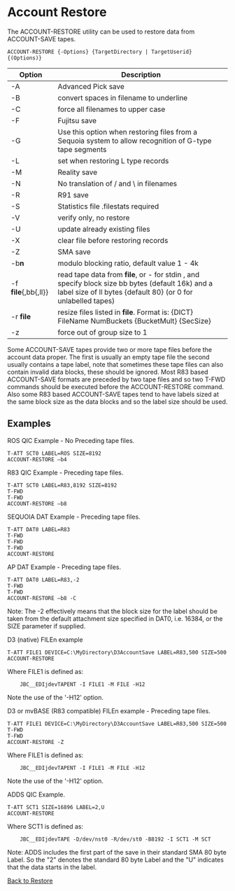 # Account Restore

<PageHeader />

The ACCOUNT-RESTORE utility can be used to restore data from ACCOUNT-SAVE tapes.

```
ACCOUNT-RESTORE {-Options} {TargetDirectory | TargetUserid} {(Options)}
```

| Option | Description |
| --- | --- |
| -A | Advanced Pick save |
| -B | convert spaces in filename to underline |
| -C | force all filenames to upper case |
| -F | Fujitsu save |
| -G | Use this option when restoring files from a Sequoia system to allow recognition of G-type tape segments |
| -L | set when restoring L type records |
| -M | Reality save |
| -N | No translation of / and \ in filenames |
| -R | R91 save |
| -S | Statistics file .filestats required |
| -V | verify only, no restore |
| -U | update already existing files |
| -X | clear file before restoring records |
| -Z | SMA save |
| -b**n** | modulo blocking ratio, default value 1 - 4k |
| -f **file**{,bb{,ll}} | read tape data from **file**, or - for stdin , and specify block size bb bytes (default 16k) and a label size of ll bytes {default 80} (or 0 for unlabelled tapes) |
| -r **file** | resize files listed in **file**. Format is: {DICT} FileName NumBuckets {BucketMult} {SecSize} |
| -z | force out of group size to 1 |

Some ACCOUNT-SAVE tapes provide two or more tape files before the account data proper. The first is usually an empty tape file the second usually contains a tape label, note that sometimes these tape files can also contain invalid data blocks, these should be ignored. Most R83 based ACCOUNT-SAVE formats are preceded by two tape files and so two T-FWD commands should be executed before the ACCOUNT-RESTORE command. Also some R83 based ACCOUNT-SAVE tapes tend to have labels sized at the same block size as the data blocks and so the label size should be used.

## Examples

ROS QIC Example - No Preceding tape files.

```
T-ATT SCT0 LABEL=ROS SIZE=8192
ACCOUNT-RESTORE –b4
```

R83 QIC Example - Preceding tape files.

```
T-ATT SCT0 LABEL=R83,8192 SIZE=8192
T-FWD
T-FWD
ACCOUNT-RESTORE –b8
```

SEQUOIA DAT Example - Preceding tape files.

```
T-ATT DAT0 LABEL=R83
T-FWD
T-FWD
T-FWD
ACCOUNT-RESTORE
```

AP DAT Example - Preceding tape files.

```
T-ATT DAT0 LABEL=R83,-2
T-FWD
T-FWD
ACCOUNT-RESTORE –b8 -C
```

Note: The -2 effectively means that the block size for the label should be taken from the default attachment size specified in DAT0, i.e. 16384, or the SIZE parameter if supplied.

D3 (native) FILEn example

```
T-ATT FILE1 DEVICE=C:\MyDirectory\D3AccountSave LABEL=R83,500 SIZE=500
ACCOUNT-RESTORE
```

Where FILE1 is defined as:

```
    JBC__EDIjdevTAPENT -I FILE1 -M FILE -H12
```

Note the use of the '-H12' option.

D3 or mvBASE (R83 compatible) FILEn example - Preceding tape files.

```
T-ATT FILE1 DEVICE=C:\MyDirectory\D3AccountSave LABEL=R83,500 SIZE=500
T-FWD
T-FWD
ACCOUNT-RESTORE -Z
```

Where FILE1 is defined as:

```
    JBC__EDIjdevTAPENT -I FILE1 -M FILE -H12
```

Note the use of the '-H12' option.

ADDS QIC Example.

```
T-ATT SCT1 SIZE=16896 LABEL=2,U
ACCOUNT-RESTORE
```

Where SCT1 is defined as:

```
    JBC__EDIjdevTAPE -D/dev/nst0 -R/dev/st0 -B8192 -I SCT1 -M SCT
```

Note: ADDS includes the first part of the save in their standard
SMA 80 byte Label. So the "2" denotes the standard 80 byte Label and
the "U" indicates that the data starts in the label.

[Back to Restore](./../README.md)

<PageFooter />
